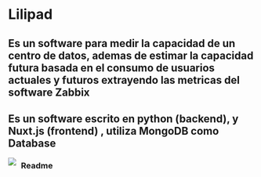 # Lilipad #

## Es un software para medir la capacidad de un centro de datos, ademas de estimar la capacidad futura basada en el consumo de usuarios actuales y futuros extrayendo las metricas del software Zabbix ##
## Es un software escrito en python (backend), y Nuxt.js (frontend) , utiliza MongoDB como Database ##
<img src="./lilipad.png"
     style="float: left; margin-right: 10px;" />
### Readme ###